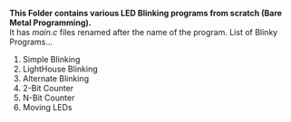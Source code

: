 **This Folder contains various LED Blinking programs from scratch (Bare Metal Programming).**
<br>It has *main.c* files renamed after the name of the program.
List of Blinky Programs...
1. Simple Blinking
2. LightHouse Blinking
3. Alternate Blinking
4. 2-Bit Counter
5. N-Bit Counter
6. Moving LEDs
